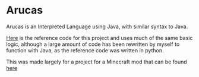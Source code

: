 # Arucas

Arucas is an Interpreted Language using Java, with similar syntax to Java.

[Here](https://github.com/davidcallanan/py-myopl-code) is the reference 
code for this project and uses much of the same basic logic, although a 
large amount of code has been rewritten by myself to function with Java, 
as the reference code was written in python.

This was made largely for a project for a Minecraft mod that can be found [here](https://github.com/senseiwells/EssentialClient)
